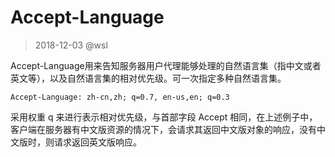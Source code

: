 # Accept-Language

> 2018-12-03 @wsl

Accept-Language用来告知服务器用户代理能够处理的自然语言集（指中文或者英文等），以及自然语言集的相对优先级。可一次指定多种自然语言集。

```
Accept-Language: zh-cn,zh; q=0.7, en-us,en; q=0.3
```

采用权重 q 来进行表示相对优先级，与首部字段 Accept 相同，在上述例子中，客户端在服务器有中文版资源的情况下，会请求其返回中文版对象的响应，没有中文版时，则请求返回英文版响应。